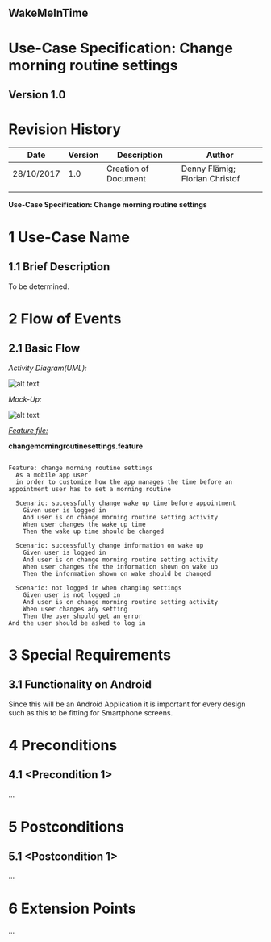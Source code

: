 **WakeMeInTime**
----------------

**Use-Case Specification: Change morning routine settings**
============================================================

**Version 1.0**
---------------

Revision History
================

| **Date**   | **Version** | **Description**      | **Author**                     |
|------------|-------------|----------------------|--------------------------------|
| 28/10/2017 | 1.0         | Creation of Document | Denny Flämig; Florian Christof |
|            |             |                      |                                |
|            |             |                      |                                |

**Use-Case Specification: Change morning routine settings**

1 Use-Case Name
===============

1.1 Brief Description
---------------------

To be determined.

2 Flow of Events
================

2.1 Basic Flow
--------------

*Activity Diagram(UML):*

![alt text](https://github.com/flowriance/DFFC/blob/master/doc/Specifications/UC_ChangeMorningRoutineSettings.png "Use Case Diagram: Change morning routine settings")

*Mock-Up:*

![alt text][logo]

[logo]: https://github.com/flowriance/DFFC/blob/master/doc/Mockup_ChangeMorningRoutineSettings.png "Mockup: Change morning routine settings"


[*Feature file:*](https://github.com/flowriance/DFFC/blob/master/app/src/androidTest/assets/features/changeMorningRoutineSettings.feature)

**changemorningroutinesettings.feature**

```gherkin

Feature: change morning routine settings
  As a mobile app user
  in order to customize how the app manages the time before an appointment user has to set a morning routine

  Scenario: successfully change wake up time before appointment
    Given user is logged in
    And user is on change morning routine setting activity
    When user changes the wake up time
    Then the wake up time should be changed

  Scenario: successfully change information on wake up
    Given user is logged in
    And user is on change morning routine setting activity
    When user changes the the information shown on wake up
    Then the information shown on wake should be changed

  Scenario: not logged in when changing settings
    Given user is not logged in
    And user is on change morning routine setting activity
    When user changes any setting
    Then the user should get an error
And the user should be asked to log in

```

3 Special Requirements
======================

3.1 Functionality on Android
----------------------------

Since this will be an Android Application it is important for
every design such as this to be fitting for Smartphone screens.

4 Preconditions
===============

4.1 \<Precondition 1\>
----------------------

…

5 Postconditions
================

5.1 \<Postcondition 1\>
------------------------

…

6 Extension Points
===================

...
